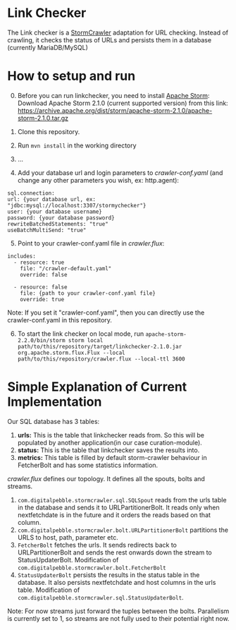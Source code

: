 # Link Checker
The Link checker is a [StormCrawler](https://github.com/DigitalPebble/storm-crawler) 
adaptation for URL checking. Instead of crawling, it checks the status of URLs and
persists them in a database (currently MariaDB/MySQL)

# How to setup and run

0. Before you can run linkchecker, you need to install [Apache Storm](https://storm.apache.org/):
Download Apache Storm 2.1.0 (current supported version) from this link: https://archive.apache.org/dist/storm/apache-storm-2.1.0/apache-storm-2.1.0.tar.gz

1. Clone this repository.

2. Run `mvn install` in the working directory

3. ...

4. Add your database url and login parameters to *crawler-conf.yaml* (and change any other parameters you wish, ex: http.agent):
  ```
  sql.connection:
  url: {your database url, ex: "jdbc:mysql://localhost:3307/stormychecker"}
  user: {your database username}
  password: {your database password}
  rewriteBatchedStatements: "true"
  useBatchMultiSend: "true"
  ```
5. Point to your crawler-conf.yaml file in *crawler.flux*:
  ```
  includes:
    - resource: true
      file: "/crawler-default.yaml"
      override: false

    - resource: false
      file: {path to your crawler-conf.yaml file}
      override: true
  ```
  Note: If you set it "crawler-conf.yaml", then you can directly use the crawler-conf.yaml in this repository.

6. To start the link checker on local mode, run `apache-storm-2.2.0/bin/storm storm local path/to/this/repository/target/linkchecker-2.1.0.jar  org.apache.storm.flux.Flux --local path/to/this/repository/crawler.flux --local-ttl 3600`

  
  
# Simple Explanation of Current Implementation

Our SQL database has 3 tables:
1. **urls:** This is the table that linkchecker reads from. So this will be populated by another application(in our case curation-module).
2. **status:** This is the table that linkchecker saves the results into.
3. **metrics:** This table is filled by default storm-crawler behaviour in FetcherBolt and has some statistics information.

*crawler.flux* defines our topology. It defines all the spouts, bolts and streams.
1. `com.digitalpebble.stormcrawler.sql.SQLSpout` reads from the urls table in the database and sends it to URLPartitionerBolt. It reads only when nextfetchdate is in the future and it orders the reads based on that column.
2. `com.digitalpebble.stormcrawler.bolt.URLPartitionerBolt` partitions the URLS to host, path, parameter etc.
3. `FetcherBolt` fetches the urls. It sends redirects back to URLPartitionerBolt and sends the rest onwards down the stream to StatusUpdaterBolt. Modification of  `com.digitalpebble.stormcrawler.bolt.FetcherBolt`
4. `StatusUpdaterBolt` persists the results in the status table in the database. It also persists nextfetchdate and host columns in the urls table. Modification of `com.digitalpebble.stormcrawler.sql.StatusUpdaterBolt`.

Note: For now streams just forward the tuples between the bolts. Parallelism is currently set to 1, so streams are not fully used to their potential right now.
